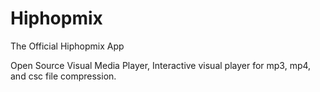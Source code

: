 # Hiphopmix
The Official Hiphopmix App

Open Source Visual Media Player, Interactive visual player for mp3, mp4, and csc file compression.
